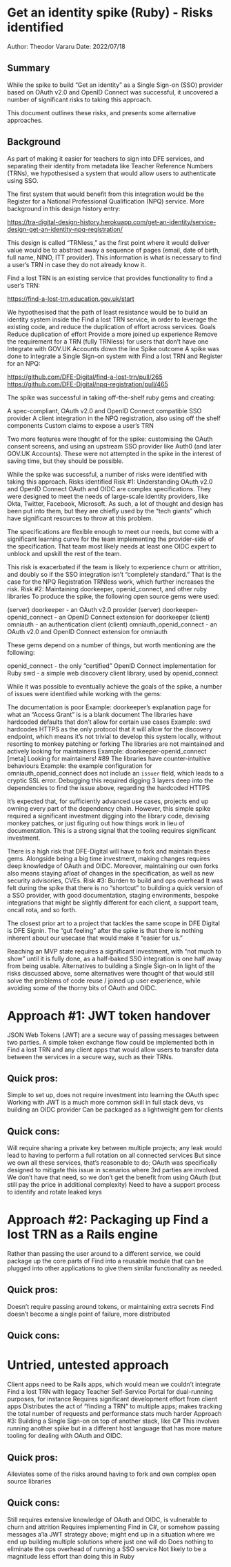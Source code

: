 # Get an identity spike (Ruby) - Risks identified
Author: Theodor Vararu
Date: 2022/07/18
## Summary
While the spike to build “Get an identity” as a Single Sign-on (SSO) provider based on OAuth v2.0 and OpenID Connect was successful, it uncovered a number of significant risks to taking this approach.

This document outlines these risks, and presents some alternative approaches.
## Background
As part of making it easier for teachers to sign into DFE services, and separating their identity from metadata like Teacher Reference Numbers (TRNs), we hypothesised a system that would allow users to authenticate using SSO.

The first system that would benefit from this integration would be the Register for a National Professional Qualification (NPQ) service. More background in this design history entry:

https://tra-digital-design-history.herokuapp.com/get-an-identity/service-design-get-an-identity-npq-registration/

This design is called “TRNless,” as the first point where it would deliver value would be to abstract away a sequence of pages (email, date of birth, full name, NINO, ITT provider). This information is what is necessary to find a user’s TRN in case they do not already know it.

Find a lost TRN is an existing service that provides functionality to find a user’s TRN:

https://find-a-lost-trn.education.gov.uk/start

We hypothesised that the path of least resistance would be to build an identity system inside the Find a lost TRN service, in order to leverage the existing code, and reduce the duplication of effort across services.
Goals
Reduce duplication of effort
Provide a more joined up experience
Remove the requirement for a TRN (fully TRNless) for users that don’t have one
Integrate with GOV.UK Accounts down the line
Spike outcome
A spike was done to integrate a Single Sign-on system with Find a lost TRN and Register for an NPQ:

https://github.com/DFE-Digital/find-a-lost-trn/pull/265
https://github.com/DFE-Digital/npq-registration/pull/465

The spike was successful in taking off-the-shelf ruby gems and creating:

A spec-compliant, OAuth v2.0 and OpenID Connect compatible SSO provider
A client integration in the NPQ registration, also using off the shelf components
Custom claims to expose a user’s TRN

Two more features were thought of for the spike: customising the OAuth consent screens, and using an upstream SSO provider like Auth0 (and later GOV.UK Accounts). These were not attempted in the spike in the interest of saving time, but they should be possible.

While the spike was successful, a number of risks were identified with taking this approach.
Risks identified
Risk #1: Understanding OAuth v2.0 and OpenID Connect
OAuth and OIDC are complex specifications. They were designed to meet the needs of large-scale identity providers, like Okta, Twitter, Facebook, Microsoft. As such, a lot of thought and design has been put into them, but they are chiefly used by the “tech giants” which have significant resources to throw at this problem.

The specifications are flexible enough to meet our needs, but come with a significant learning curve for the team implementing the provider-side of the specification. That team most likely needs at least one OIDC expert to unblock and upskill the rest of the team.

This risk is exacerbated if the team is likely to experience churn or attrition, and doubly so if the SSO integration isn’t “completely standard.” That is the case for the NPQ Registration TRNless work, which further increases the risk.
Risk #2: Maintaining doorkeeper, openid_connect, and other ruby libraries
To produce the spike, the following open source gems were used:

(server) doorkeeper - an OAuth v2.0 provider
(server) doorkeeper-openid_connect - an OpenID Connect extension for doorkeeper
(client) omniauth - an authentication client
(client) omniauth_openid_connect - an OAuth v2.0 and OpenID Connect extension for omniauth

These gems depend on a number of things, but worth mentioning are the following:

openid_connect - the only “certified” OpenID Connect implementation for Ruby
swd - a simple web discovery client library, used by openid_connect

While it was possible to eventually achieve the goals of the spike, a number of issues were identified while working with the gems:

The documentation is poor
Example: doorkeeper’s explanation page for what an “Access Grant” is is a blank document
The libraries have hardcoded defaults that don’t allow for certain use cases
Example: swd hardcodes HTTPS as the only protocol that it will allow for the discovery endpoint, which means it’s not trivial to develop this system locally, without resorting to monkey patching or forking
The libraries are not maintained and actively looking for maintainers
Example: doorkeeper-openid_connect [meta] Looking for maintainers! #89
The libraries have counter-intuitive behaviours
Example: the example configuration for omniauth_openid_connect does not include an `issuer` field, which leads to a cryptic SSL error. Debugging this required digging 3 layers deep into the dependencies to find the issue above, regarding the hardcoded HTTPS

It’s expected that, for sufficiently advanced use cases, projects end up owning every part of the dependency chain. However, this simple spike required a significant investment digging into the library code, devising monkey patches, or just figuring out how things work in lieu of documentation. This is a strong signal that the tooling requires significant investment.

There is a high risk that DFE-Digital will have to fork and maintain these gems. Alongside being a big time investment, making changes requires deep knowledge of OAuth and OIDC. Moreover, maintaining our own forks also means staying afloat of changes in the specification, as well as new security advisories, CVEs.
Risk #3: Burden to build and ops overhead
It was felt during the spike that there is no “shortcut” to building a quick version of a SSO provider, with good documentation, staging environments, bespoke integrations that might be slightly different for each client, a support team, oncall rota, and so forth.

The closest prior art to a project that tackles the same scope in DFE Digital is DFE Signin. The “gut feeling” after the spike is that there is nothing inherent about our usecase that would make it “easier for us.”

Reaching an MVP state requires a significant investment, with “not much to show” until it is fully done, as a half-baked SSO integration is one half away from being usable.
Alternatives to building a Single Sign-on
In light of the risks discussed above, some alternatives were thought of that would still solve the problems of code reuse / joined up user experience, while avoiding some of the thorny bits of OAuth and OIDC.

# Approach #1: JWT token handover
JSON Web Tokens (JWT) are a secure way of passing messages between two parties. A simple token exchange flow could be implemented both in Find a lost TRN and any client apps that would allow users to transfer data between the services in a secure way, such as their TRNs.

## Quick pros:

Simple to set up, does not require investment into learning the OAuth spec
Working with JWT is a much more common skill in full stack devs, vs building an OIDC provider
Can be packaged as a lightweight gem for clients

## Quick cons:

Will require sharing a private key between multiple projects; any leak would lead to having to perform a full rotation on all connected services
But since we own all these services, that’s reasonable to do; OAuth was specifically designed to mitigate this issue in scenarios where 3rd parties are involved. We don’t have that need, so we don’t get the benefit from using OAuth (but still pay the price in additional complexity)
Need to have a support process to identify and rotate leaked keys

# Approach #2: Packaging up Find a lost TRN as a Rails engine
Rather than passing the user around to a different service, we could package up the core parts of Find into a reusable module that can be plugged into other applications to give them similar functionality as needed.

## Quick pros:

Doesn’t require passing around tokens, or maintaining extra secrets
Find doesn’t become a single point of failure, more distributed

## Quick cons:

# Untried, untested approach
Client apps need to be Rails apps, which would mean we couldn’t integrate Find a lost TRN with legacy Teacher Self-Service Portal for dual-running purposes, for instance
Requires significant development effort from client apps
Distributes the act of “finding a TRN” to multiple apps; makes tracking the total number of requests and performance stats much harder
Approach #3: Building a Single Sign-on on top of another stack, like C#
This involves running another spike but in a different host language that has more mature tooling for dealing with OAuth and OIDC.

## Quick pros:

Alleviates some of the risks around having to fork and own complex open source libraries

## Quick cons:

Still requires extensive knowledge of OAuth and OIDC, is vulnerable to churn and attrition
Requires implementing Find in C#, or somehow passing messages a’la JWT strategy above; might end up in a situation where we end up building multiple solutions where just one will do
Does nothing to eliminate the ops overhead of running a SSO service
Not likely to be a magnitude less effort than doing this in Ruby
